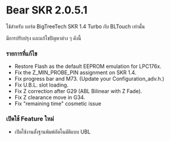 # Bear SKR 2.0.5.1

ใช้สำหรับ บอร์ต BigTreeTech SKR 1.4 Turbo กับ BLTouch เท่านั้น

มีการปรับปรุง และแก้ไขปัญหาต่าง ๆ ดังนี้

### รายการที่แก้ไข

* Restore Flash as the default EEPROM emulation for LPC176x.
* Fix the Z_MIN_PROBE_PIN assignment on SKR 1.4.
* Fix progress bar and M73. (Update your Configuration_adv.h.)
* Fix U.B.L. slot loading.
* Fix Z correction after G29 (ABL Bilinear with Z Fade).
* Fix Z clearance move in G34.
* Fix "remaining time" cosmetic issue

### เปิดใช้ Feature ใหม่

* เปิดใช้งานตั้งฐานพิมพ์อัตโนมัติแบบ UBL
